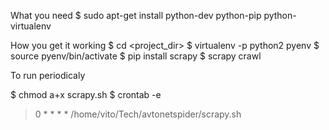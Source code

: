 What you need
$ sudo apt-get install python-dev python-pip python-virtualenv

How you get it working
$ cd <project_dir>
$ virtualenv -p python2 pyenv
$ source pyenv/bin/activate
$ pip install scrapy
$ scrapy crawl <spider>

To run periodicaly

$ chmod a+x scrapy.sh
$ crontab -e
> 0 * * * * /home/vito/Tech/avtonetspider/scrapy.sh
